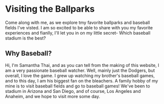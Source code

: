 # Visiting the Ballparks
Come along with me, as we explore tmy favorite ballparks and baseball fields I've visted. I am so excited to be able to share with you my favorite experiences and fianlly, I'll let you in on my little secret- Which baseball stadium is the best?

## Why Baseball?
Hi, I'm Samantha Thai, and as you can tell from the making of this website, I am a very passionate baseball watcher. Well, mainly just the Dodgers, but overall, I love the game. I grew up watching my brother's baseball games, and to this day, I am his biggest fan on the bleachers. A family hobby of my mine is to visit baseball fields and go to baseball games! We've been to stadium in Arizona and San Diego, and of course, Los Angeles and Anaheim, and we hope to visit more some day. 
